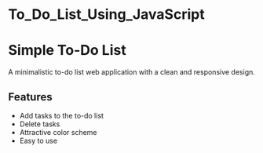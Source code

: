 # To_Do_List_Using_JavaScript

# Simple To-Do List

A minimalistic to-do list web application with a clean and responsive design.

## Features

- Add tasks to the to-do list
- Delete tasks
- Attractive color scheme
- Easy to use
